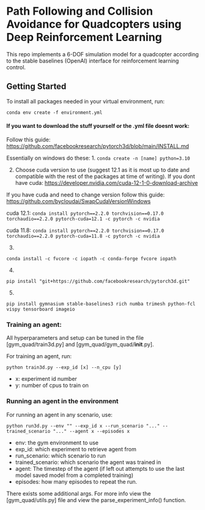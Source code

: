 # Path Following and Collision Avoidance for Quadcopters using Deep Reinforcement Learning

This repo implements a 6-DOF simulation model for a quadcopter according to the stable baselines (OpenAI) interface for reinforcement learning control.
## Getting Started

To install all packages needed in your virtual environment, run:

```
conda env create -f environment.yml
```
#### If you want to download the stuff yourself or the .yml file doesnt work:
Follow this guide:
https://github.com/facebookresearch/pytorch3d/blob/main/INSTALL.md

Essentially on windows do these:
1. 
``` conda create -n [name] python=3.10 ```

2. Choose cuda version to use 
(suggest 12.1 as it is most up to date and compatible with the rest of the packages at time of writing). 
If you dont have cuda: https://developer.nvidia.com/cuda-12-1-0-download-archive 

If you have cuda and need to change version follow this guide:
https://github.com/bycloudai/SwapCudaVersionWindows   

cuda 12.1:
``` conda install pytorch==2.2.0 torchvision==0.17.0 torchaudio==2.2.0 pytorch-cuda=12.1 -c pytorch -c nvidia ```

cuda 11.8:
``` conda install pytorch==2.2.0 torchvision==0.17.0 torchaudio==2.2.0 pytorch-cuda=11.8 -c pytorch -c nvidia ```

3. 
``` conda install -c fvcore -c iopath -c conda-forge fvcore iopath ```

4. 
``` pip install "git+https://github.com/facebookresearch/pytorch3d.git" ``` 

5. 
```pip install gymnasium stable-baselines3 rich numba trimesh python-fcl vispy tensorboard imageio```


<!-- 
5.
``` pip install gymnasium ```

6. 
``` pip install stable-baselines3 ```

7. 
``` pip install rich ```

8. 
``` pip install numba ```

9. 
``` pip install trimesh ```

10. 
``` pip install python-fcl ```

11. 
``` pip install vispy ```

12. 
``` pip install tensorboard ``` -->

### Training an agent:

All hyperparameters and setup can be tuned in the file [gym_quad/train3d.py] and [gym_quad/gym_quad/__init__.py].

For training an agent, run:

```
python train3d.py --exp_id [x] --n_cpu [y]
```

- x: experiment id number
- y: number of cpus to train on


### Running an agent in the environment

For running an agent in any scenario, use:

```
python run3d.py --env "" --exp_id x --run_scenario "..." --trained_scenario "..." --agent x --episodes x 
```

- env: the gym environment to use
- exp_id: which experiment to retrieve agent from
- run_scenario: which scenario to run
- trained_scenario: which scenario the agent was trained in
- agent: The timestep of the agent (if left out attempts to use the last model saved model from a completed training)
- episodes: how many episodes to repeat the run.

There exists some additional args. For more info view the [gym_quad/utils.py] file and view the parse_experiment_info() function.



